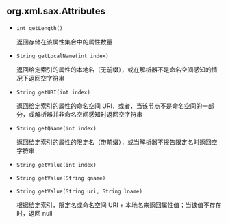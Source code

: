 ## org.xml.sax.Attributes

* `int getLength()`

  返回存储在该属性集合中的属性数量

* `String getLocalName(int index)`

  返回给定索引的属性的本地名（无前缀），或在解析器不是命名空间感知的情况下返回空字符串

* `String getURI(int index)`

  返回给定索引的属性的命名空间 URI，或者，当该节点不是命名空间的一部分，或解析器并非命名空间感知时返回空字符串

* `String getQName(int index)`

  返回给定索引的属性的限定名（带前缀），或当解析器不报告限定名时返回空字符串

* `String getValue(int index)`

* `String getValue(String qname)`

* `String getValue(String uri, String lname)`

  根据给定索引，限定名或命名空间 URI + 本地名来返回属性值；当该值不存在时，返回 null